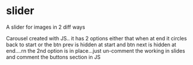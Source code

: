 # slider
A slider for images in 2 diff ways

Carousel created with JS.. it has 2 options either that when at end it circles back to start or the btn prev is hidden at start and btn next is hidden at end....rn the 2nd option is in place...just un-comment the working in slides and comment the buttons section in JS

